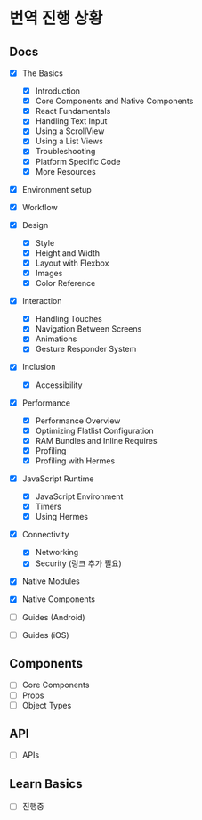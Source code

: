 # 번역 진행 상황

## Docs

- [x] The Basics
  - [x] Introduction
  - [x] Core Components and Native Components
  - [x] React Fundamentals
  - [x] Handling Text Input
  - [x] Using a ScrollView
  - [x] Using a List Views
  - [x] Troubleshooting
  - [x] Platform Specific Code
  - [x] More Resources
- [x] Environment setup
- [x] Workflow
- [x] Design
  - [x] Style 
  - [x] Height and Width
  - [x] Layout with Flexbox
  - [x] Images
  - [x] Color Reference
- [x] Interaction
  - [x] Handling Touches
  - [x] Navigation Between Screens
  - [x] Animations
  - [x] Gesture Responder System
- [x] Inclusion
  - [x] Accessibility
- [x] Performance
  - [x] Performance Overview
  - [x] Optimizing Flatlist Configuration
  - [x] RAM Bundles and Inline Requires
  - [x] Profiling
  - [x] Profiling with Hermes
- [x] JavaScript Runtime
  - [x] JavaScript Environment
  - [x] Timers
  - [x] Using Hermes
- [x] Connectivity
  - [x] Networking
  - [x] Security (링크 추가 필요) 
- [x] Native Modules 
- [x] Native Components
- [ ] Guides (Android)
- [ ] Guides (iOS)


## Components
- [ ] Core Components
- [ ] Props
- [ ] Object Types

## API
- [ ] APIs

## Learn Basics
- [ ] 진행중
